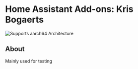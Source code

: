 # Home Assistant Add-ons: Kris Bogaerts


![Supports aarch64 Architecture][aarch64-shield]

## About

Mainly used for testing

[aarch64-shield]: https://img.shields.io/badge/aarch64-yes-green.svg

